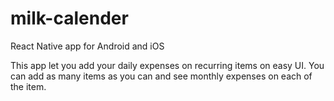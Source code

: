 # milk-calender
React Native app for Android and iOS

This app let you add your daily expenses on recurring items on easy UI. You can add as many items as you can and see monthly expenses on each of the item.

